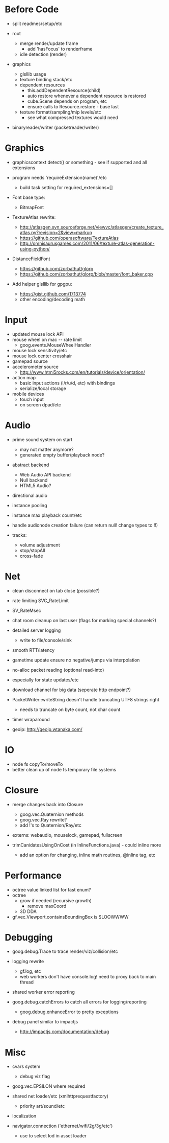 Before Code
================================================================================

* split readmes/setup/etc

* root
    * merge render/update frame
        * add 'hasFocus' to renderframe
    * idle detection (render)

* graphics
    * glsllib usage
    * texture binding stack/etc
    * dependent resources
        * this.addDependentResource(child)
        * auto restore whenever a dependent resource is restored
        * cube.Scene depends on program, etc
        * ensure calls to Resource.restore - base last
    * texture format/sampling/mip levels/etc
        * see what compressed textures would need

* binaryreader/writer (packetreader/writer)

Graphics
================================================================================

* graphicscontext detect() or something - see if supported and all extensions

* program needs 'requireExtension(name)'/etc
    * build task setting for required_extensions=[]

* Font base type:
    * BitmapFont

* TextureAtlas rewrite:
    * http://atlasgen.svn.sourceforge.net/viewvc/atlasgen/create_texture_atlas.py?revision=2&view=markup
    * https://github.com/operasoftware/TextureAtlas
    * http://omnisaurusgames.com/2011/06/texture-atlas-generation-using-python/

* DistanceFieldFont
    * https://github.com/zorbathut/glorp
    * https://github.com/zorbathut/glorp/blob/master/font_baker.cpp

* Add helper glsllib for gpgpu:
    * https://gist.github.com/1713774
    * other encoding/decoding math

Input
================================================================================

* updated mouse lock API
* mouse wheel on mac -- rate limit
    * goog.events.MouseWheelHandler
* mouse lock sensitivity/etc
* mouse lock center crosshair
* gamepad source
* accelerometer source
    * http://www.html5rocks.com/en/tutorials/device/orientation/
* action map
    * basic input actions (l/r/u/d, etc) with bindings
    * serialize/local storage
* mobile devices
    * touch input
    * on screen dpad/etc

Audio
================================================================================

* prime sound system on start
    * may not matter anymore?
    * generated empty buffer/playback node?

* abstract backend
    * Web Audio API backend
    * Null backend
    * HTML5 Audio?
* directional audio
* instance pooling
* instance max playback count/etc
* handle audionode creation failure (can return null! change types to !!)
* tracks:
    * volume adjustment
    * stop/stopAll
    * cross-fade

Net
================================================================================

* clean disconnect on tab close (possible?)

* rate limiting SVC_RateLimit
* SV_RateMsec
* chat room cleanup on last user (flags for marking special channels?)

* detailed server logging
    * write to file/console/sink

* smooth RTT/latency
* gametime update ensure no negative/jumps via interpolation

* no-alloc packet reading (optional read-into)
* especially for state updates/etc

* download channel for big data (seperate http endpoint?)

* PacketWriter::writeString doesn't handle truncating UTF8 strings right
    * needs to truncate on byte count, not char count

* timer wraparound

* geoip: http://geoip.wtanaka.com/

IO
================================================================================

* node fs copyTo/moveTo
* better clean up of node fs temporary file systems

Closure
================================================================================

* merge changes back into Closure
    * goog.vec.Quaternion methods
    * goog.vec.Ray rewrite?
    * add !'s to Quaternion/Ray/etc

* externs: webaudio, mouselock, gamepad, fullscreen

* trimCanidatesUsingOnCost (in InlineFunctions.java) - could inline more
    * add an option for changing, inline math routines, @inline tag, etc

Performance
================================================================================

* octree value linked list for fast enum?
* octree
    * grow if needed (recursive growth)
        * remove maxCoord
    * 3D DDA
* gf.vec.Viewport.containsBoundingBox is SLOOWWWW

Debugging
================================================================================

* goog.debug.Trace to trace render/viz/collision/etc
* logging rewrite
    * gf.log, etc
    * web workers don't have console.log! need to proxy back to main thread
* shared worker error reporting
* goog.debug.catchErrors to catch all errors for logging/reporting
    * goog.debug.enhanceError to pretty exceptions

* debug panel similar to impactjs
    * http://impactjs.com/documentation/debug

Misc
================================================================================

* cvars system
    * debug viz flag

* goog.vec.EPSILON where required

* shared net loader/etc (xmlhttprequestfactory)
    * priority art/sound/etc

* localization

* navigator.connection ('ethernet/wifi/2g/3g/etc')
    * use to select lod in asset loader
